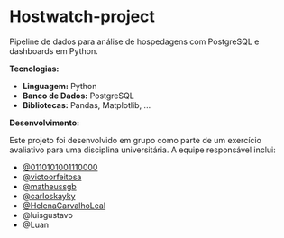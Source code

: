 

# Hostwatch-project


Pipeline de dados para análise de hospedagens com PostgreSQL e dashboards em Python. 

**Tecnologias:**

*    **Linguagem:** Python
*    **Banco de Dados:** PostgreSQL
*    **Bibliotecas:** Pandas, Matplotlib, ...

**Desenvolvimento:**

Este projeto foi desenvolvido em grupo como parte de um exercício avaliativo para uma disciplina universitária. A equipe responsável inclui:

*    [@0110101001110000](https://github.com/0110101001110000)
*    [@victoorfeitosa](https://github.com/victoorfeitosa)
*    [@matheussgb](https://github.com/Matheussgb)
*    [@carloskayky](https://github.com/carloskayky)
*    [@HelenaCarvalhoLeal](https://github.com/HelenaCarvalhoLeal)
*    @luisgustavo
*    @Luan
